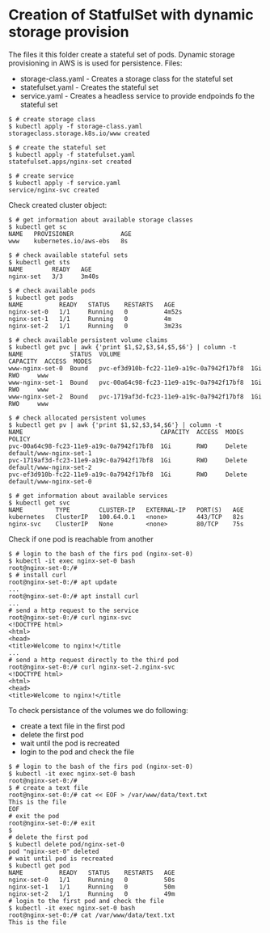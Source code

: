 # Creation of StatfulSet with dynamic storage provision
The files it this folder create a stateful set of pods. Dynamic storage provisioning in AWS is is used for persistence.
Files:
- storage-class.yaml - Creates a storage class for the stateful set
- statefulset.yaml - Creates the stateful set
- service.yaml - Creates a headless service to provide endpoinds fo the stateful set

```
$ # create storage class
$ kubectl apply -f storage-class.yaml
storageclass.storage.k8s.io/www created

$ # create the stateful set
$ kubectl apply -f statefulset.yaml
statefulset.apps/nginx-set created

$ # create service
$ kubectl apply -f service.yaml
service/nginx-svc created
```
Check created cluster object:
```
$ # get information about available storage classes
$ kubectl get sc
NAME   PROVISIONER             AGE
www    kubernetes.io/aws-ebs   8s

$ # check available stateful sets
$ kubectl get sts
NAME        READY   AGE
nginx-set   3/3     3m40s

$ # check available pods
$ kubectl get pods
NAME          READY   STATUS    RESTARTS   AGE
nginx-set-0   1/1     Running   0          4m52s
nginx-set-1   1/1     Running   0          4m
nginx-set-2   1/1     Running   0          3m23s

$ # check available persistent volume claims
$ kubectl get pvc | awk {'print $1,$2,$3,$4,$5,$6'} | column -t
NAME             STATUS  VOLUME                                    CAPACITY  ACCESS  MODES
www-nginx-set-0  Bound   pvc-ef3d910b-fc22-11e9-a19c-0a7942f17bf8  1Gi       RWO     www
www-nginx-set-1  Bound   pvc-00a64c98-fc23-11e9-a19c-0a7942f17bf8  1Gi       RWO     www
www-nginx-set-2  Bound   pvc-1719af3d-fc23-11e9-a19c-0a7942f17bf8  1Gi       RWO     www

$ # check allocated persistent volumes
$ kubectl get pv | awk {'print $1,$2,$3,$4,$6'} | column -t
NAME                                      CAPACITY  ACCESS  MODES   POLICY
pvc-00a64c98-fc23-11e9-a19c-0a7942f17bf8  1Gi       RWO     Delete  default/www-nginx-set-1
pvc-1719af3d-fc23-11e9-a19c-0a7942f17bf8  1Gi       RWO     Delete  default/www-nginx-set-2
pvc-ef3d910b-fc22-11e9-a19c-0a7942f17bf8  1Gi       RWO     Delete  default/www-nginx-set-0

$ # get information about available services
$ kubectl get svc
NAME         TYPE        CLUSTER-IP   EXTERNAL-IP   PORT(S)   AGE
kubernetes   ClusterIP   100.64.0.1   <none>        443/TCP   82s
nginx-svc    ClusterIP   None         <none>        80/TCP    75s
```
Check if one pod is reachable from another
```
$ # login to the bash of the firs pod (nginx-set-0)
$ kubectl -it exec nginx-set-0 bash
root@nginx-set-0:/#
$ # install curl
root@nginx-set-0:/# apt update
...
root@nginx-set-0:/# apt install curl
...
# send a http request to the service
root@nginx-set-0:/# curl nginx-svc
<!DOCTYPE html>
<html>
<head>
<title>Welcome to nginx!</title
...
# send a http request directly to the third pod 
root@nginx-set-0:/# curl nginx-set-2.nginx-svc
<!DOCTYPE html>
<html>
<head>
<title>Welcome to nginx!</title
```
To check persistance of the volumes we do following:
- create a text file in the first pod
- delete the first pod
- wait until the pod is recreated
- login to the pod and check the file
```
$ # login to the bash of the firs pod (nginx-set-0)
$ kubectl -it exec nginx-set-0 bash
root@nginx-set-0:/#
$ # create a text file
root@nginx-set-0:/# cat << EOF > /var/www/data/text.txt
This is the file
EOF
# exit the pod
root@nginx-set-0:/# exit
$
# delete the first pod
$ kubectl delete pod/nginx-set-0
pod "nginx-set-0" deleted
# wait until pod is recreated
$ kubectl get pod
NAME          READY   STATUS    RESTARTS   AGE
nginx-set-0   1/1     Running   0          50s
nginx-set-1   1/1     Running   0          50m
nginx-set-2   1/1     Running   0          49m
# login to the first pod and check the file
$ kubectl -it exec nginx-set-0 bash
root@nginx-set-0:/# cat /var/www/data/text.txt
This is the file
```

